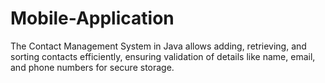 # Mobile-Application
 The Contact Management System in Java allows adding, retrieving, and sorting contacts efficiently, ensuring validation of details like name, email, and phone numbers for secure storage.
